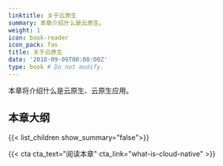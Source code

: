 ```yaml
---
linktitle: 关于云原生
summary: 本章介绍什么是云原生。
weight: 1
icon: book-reader
icon_pack: fas
title: 关于云原生
date: '2018-09-09T00:00:00Z'
type: book # Do not modify.
---
```


本章将介绍什么是云原生、云原生应用。

## 本章大纲

{{< list_children show_summary="false">}}

{{< cta cta_text="阅读本章" cta_link="what-is-cloud-native" >}}